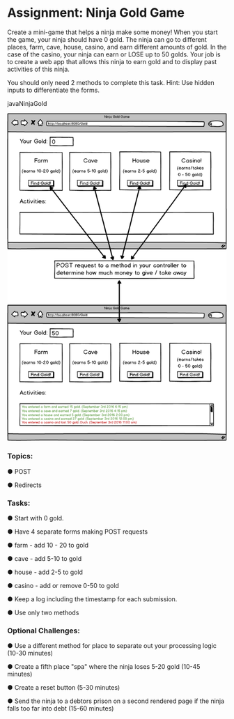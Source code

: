 # Assignment: Ninja Gold Game

Create a mini-game that helps a ninja make some money! When you start the game, your ninja should have 0 gold. The ninja can go to different places, farm, cave, house, casino, and earn different amounts of gold. In the case of the casino, your ninja can earn or LOSE up to 50 golds. Your job is to create a web app that allows this ninja to earn gold and to display past activities of this ninja.

You should only need 2 methods to complete this task. Hint: Use hidden inputs to differentiate the forms.

javaNinjaGold

![](javaNinjaGold.png)

### Topics:

● POST

● Redirects

### Tasks:

● Start with 0 gold.

● Have 4 separate forms making POST requests

● farm - add 10 - 20 to gold

● cave - add 5-10 to gold

● house - add 2-5 to gold

● casino - add or remove 0-50 to gold

● Keep a log including the timestamp for each submission.

● Use only two methods

### Optional Challenges:

● Use a different method for place to separate out your processing logic (10-30 minutes)

● Create a fifth place "spa" where the ninja loses 5-20 gold (10-45 minutes)

● Create a reset button (5-30 minutes)

● Send the ninja to a debtors prison on a second rendered page if the ninja falls too far into debt (15-60 minutes)
